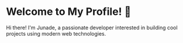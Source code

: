 # Welcome to My Profile! 👋

Hi there! I'm Junade, a passionate developer interested in building cool projects using modern web technologies.
